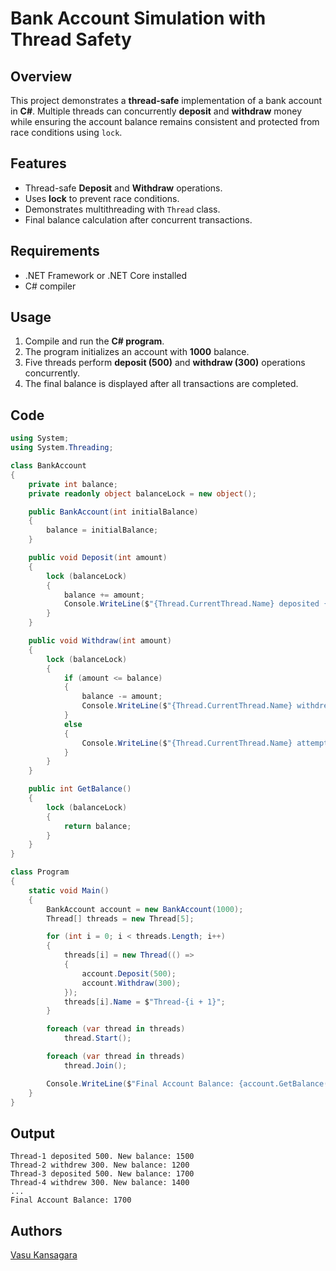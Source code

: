 # Bank Account Simulation with Thread Safety

## Overview
This project demonstrates a **thread-safe** implementation of a bank account in **C#**. Multiple threads can concurrently **deposit** and **withdraw** money while ensuring the account balance remains consistent and protected from race conditions using `lock`.

## Features
- Thread-safe **Deposit** and **Withdraw** operations.
- Uses **lock** to prevent race conditions.
- Demonstrates multithreading with `Thread` class.
- Final balance calculation after concurrent transactions.

## Requirements
- .NET Framework or .NET Core installed
- C# compiler

## Usage
1. Compile and run the **C# program**.
2. The program initializes an account with **1000** balance.
3. Five threads perform **deposit (500)** and **withdraw (300)** operations concurrently.
4. The final balance is displayed after all transactions are completed.

## Code
```csharp
using System;
using System.Threading;

class BankAccount
{
    private int balance;
    private readonly object balanceLock = new object();

    public BankAccount(int initialBalance)
    {
        balance = initialBalance;
    }

    public void Deposit(int amount)
    {
        lock (balanceLock)
        {
            balance += amount;
            Console.WriteLine($"{Thread.CurrentThread.Name} deposited {amount}. New balance: {balance}");
        }
    }

    public void Withdraw(int amount)
    {
        lock (balanceLock)
        {
            if (amount <= balance)
            {
                balance -= amount;
                Console.WriteLine($"{Thread.CurrentThread.Name} withdrew {amount}. New balance: {balance}");
            }
            else
            {
                Console.WriteLine($"{Thread.CurrentThread.Name} attempted to withdraw {amount}, but insufficient balance.");
            }
        }
    }

    public int GetBalance()
    {
        lock (balanceLock)
        {
            return balance;
        }
    }
}

class Program
{
    static void Main()
    {
        BankAccount account = new BankAccount(1000);
        Thread[] threads = new Thread[5];

        for (int i = 0; i < threads.Length; i++)
        {
            threads[i] = new Thread(() =>
            {
                account.Deposit(500);
                account.Withdraw(300);
            });
            threads[i].Name = $"Thread-{i + 1}";
        }

        foreach (var thread in threads)
            thread.Start();

        foreach (var thread in threads)
            thread.Join();

        Console.WriteLine($"Final Account Balance: {account.GetBalance()}");
    }
}
```

## Output
```
Thread-1 deposited 500. New balance: 1500
Thread-2 withdrew 300. New balance: 1200
Thread-3 deposited 500. New balance: 1700
Thread-4 withdrew 300. New balance: 1400
...
Final Account Balance: 1700
```
## Authors

[Vasu Kansagara](https://github.com/VasuKansagaraBacancy)

